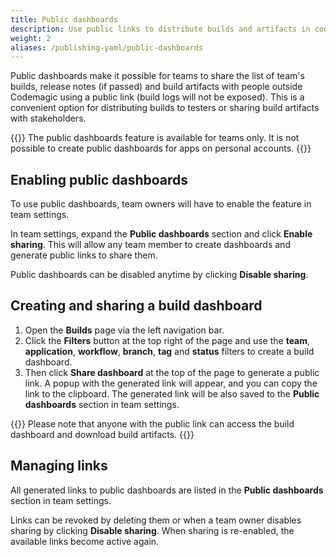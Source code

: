 ```yaml
---
title: Public dashboards
description: Use public links to distribute builds and artifacts in codemagic.yaml
weight: 2
aliases: /publishing-yaml/public-dashboards
---
```


Public dashboards make it possible for teams to share the list of team's builds, release notes (if passed) and build artifacts with people outside Codemagic using a public link (build logs will not be exposed). This is a convenient option for distributing builds to testers or sharing build artifacts with stakeholders. 

{{<notebox>}}
The public dashboards feature is available for teams only. It is not possible to create public dashboards for apps on personal accounts.
{{</notebox>}}

## Enabling public dashboards

To use public dashboards, team owners will have to enable the feature in team settings. 

In team settings, expand the **Public dashboards** section and click **Enable sharing**. This will allow any team member to create dashboards and generate public links to share them.

Public dashboards can be disabled anytime by clicking **Disable sharing**.

## Creating and sharing a build dashboard

1. Open the **Builds** page via the left navigation bar.
2. Click the **Filters** button at the top right of the page and use the **team**, **application**, **workflow**, **branch**, **tag** and **status** filters to create a build dashboard. 
3. Then click **Share dashboard** at the top of the page to generate a public link. A popup with the generated link will appear, and you can copy the link to the clipboard. The generated link will be also saved to the **Public dashboards** section in team settings.

{{<notebox>}}
Please note that anyone with the public link can access the build dashboard and download build artifacts.
{{</notebox>}}

## Managing links

All generated links to public dashboards are listed in the **Public dashboards** section in team settings. 

Links can be revoked by deleting them or when a team owner disables sharing by clicking **Disable sharing**. When sharing is re-enabled, the available links become active again.
